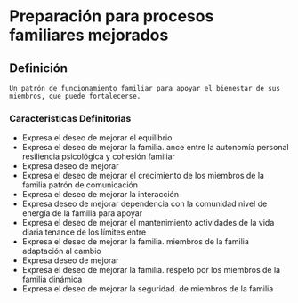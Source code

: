 # Preparación para procesos familiares mejorados
## Definición
	Un patrón de funcionamiento familiar para apoyar el bienestar de sus miembros, que puede fortalecerse.

### Caracteristicas Definitorias
- Expresa el deseo de mejorar el
equilibrio
- Expresa el deseo de mejorar la
familia.
ance entre la autonomía personal resiliencia psicológica
y cohesión familiar 
- Expresa deseo de mejorar
- Expresa el deseo de mejorar el
crecimiento de los miembros de
la familia
patrón de comunicación
- Expresa el deseo de mejorar la
interacción
- Expresa deseo de mejorar dependencia con la comunidad
nivel de energía de la familia para
apoyar
- Expresa el deseo de mejorar el
mantenimiento
actividades de la vida diaria tenance de los límites entre
- Expresa el deseo de mejorar la
familia. miembros de la familia
adaptación al cambio 
- Expresa deseo de mejorar
- Expresa el deseo de mejorar la
familia.
respeto por los miembros de la
familia
dinámica
- Expresa el deseo de mejorar la
seguridad.
de miembros de la familia

